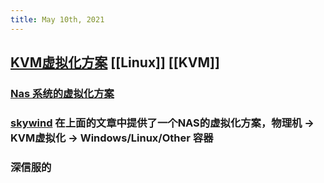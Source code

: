 ```yaml
---
title: May 10th, 2021
---
```


## [KVM虚拟化方案](http://www.skywind.me/blog/archives/2530) [[Linux]] [[KVM]]
### [Nas 系统的虚拟化方案](http://www.skywind.me/blog/archives/2538)
### [skywind](http://www.skywind.me) 在上面的文章中提供了一个NAS的虚拟化方案，物理机 -> KVM虚拟化 -> Windows/Linux/Other 容器
### 深信服的
